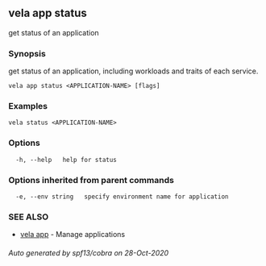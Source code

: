 ## vela app status

get status of an application

### Synopsis

get status of an application, including workloads and traits of each service.

```
vela app status <APPLICATION-NAME> [flags]
```

### Examples

```
vela status <APPLICATION-NAME>
```

### Options

```
  -h, --help   help for status
```

### Options inherited from parent commands

```
  -e, --env string   specify environment name for application
```

### SEE ALSO

* [vela app](vela_app.md)	 - Manage applications

###### Auto generated by spf13/cobra on 28-Oct-2020
